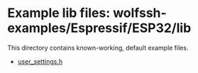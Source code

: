 # Example lib files: wolfssh-examples/Espressif/ESP32/lib

This directory contains known-working, default example files.

- [user_settings.h](./user_settings.h)
